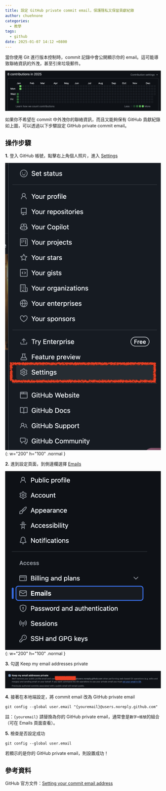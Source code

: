 ```yaml
---
title: 設定 GitHub private commit email，保護隱私又保留貢獻紀錄
author: chuehnone
categories:
  - 教學
tags:
  - github
date: 2025-01-07 14:12 +0800
---
```


當你使用 Git 進行版本控制時，commit 記錄中會公開顯示你的 email。這可能導致聯絡資訊的外洩，甚至引來垃圾郵件。

![GitHub 貢獻紀錄](/assets/images/2025/20250107/home.png)

如果你不希望在 commit 中外洩你的聯絡資訊，而且又能夠保有 GitHub 貢獻紀錄如上圖，可以透過以下步驟設定 GitHub private commit email。

## 操作步驟

**1.** 登入 GitHub 帳號，點擊右上角個人照片，進入 [Settings](https://github.com/settings/profile)

![](/assets/images/2025/20250107/flow-1.png){: w="200" h="100" .normal }

**2.** 進到設定頁面，到側邊欄選擇 [Emails](https://github.com/settings/emails)

![](/assets/images/2025/20250107/flow-2.png){: w="200" h="100" .normal }

**3.** 勾選 Keep my email addresses private

![](/assets/images/2025/20250107/flow-3.png)

**4.** 接著在本地端設定，將 commit email 改為 GitHub private email

```shell
git config --global user.email "{youremail}@users.noreply.github.com"
```
註：`{youremail}` 請替換為你的 GitHub private email，通常會是`數字+帳號`的組合（可在 Emails 頁面查看）。

**5.** 檢查是否設定成功

```shell
git config --global user.email
```

若顯示的是你的 GitHub private email，則設置成功！

## 參考資料
GitHub 官方文件：[Setting your commit email address](https://docs.github.com/en/github/setting-up-and-managing-your-github-user-account/setting-your-commit-email-address)
